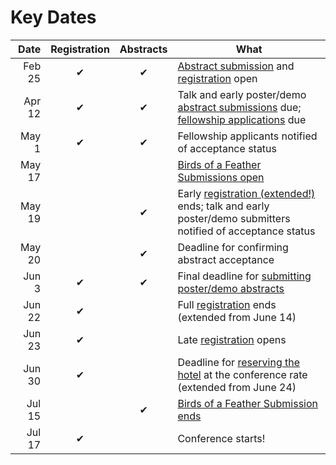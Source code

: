 <slot name="/events/gcc2022/header" />

# Key Dates

| Date   | Registration | Abstracts | What |
| -----: | :---: | :---: | --- |
| Feb 25  | ✔ | ✔ | [Abstract submission](/events/gcc2022/abstracts/) and [registration](/events/gcc2022/register/) open |
| Apr  12 | ✔ | ✔ | Talk and early poster/demo [abstract submissions](/events/gcc2022/abstracts/) due; [fellowship applications](/events/gcc2022/register#gcc2022-fellowships) due |
| May  1  | ✔ | ✔ | Fellowship applicants notified of acceptance status |
| May 17 |  | | [Birds of a Feather Submissions open](https://bit.ly/gcc2022-submit-bof) |
| May  19 |   | ✔ | Early [registration (extended!)](/events/gcc2022/register/) ends; talk and early poster/demo submitters notified of acceptance status |
| May  20 |   | ✔ | Deadline for confirming abstract acceptance |
| Jun  3 | ✔ | ✔ | Final deadline for [submitting poster/demo abstracts](/events/gcc2022/abstracts/) |
| Jun 22 | ✔ |   | Full [registration](/events/gcc2022/register/) ends (extended from June 14)|
| Jun 23 | ✔ |   | Late [registration](/events/gcc2022/register/) opens |
| Jun 30 | ✔ |   | Deadline for [reserving the hotel](https://www.marriott.com/event-reservations/reservation-link.mi?id=1645812815669&key=GRP&app=resvlink) at the conference rate (extended from June 24) |
| Jul 15 |   | ✔ | [Birds of a Feather Submission ends](https://bit.ly/gcc2022-submit-bof) |
| Jul 17 | ✔ |   | Conference starts! |
